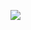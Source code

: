 [![](https://badge.imagelayers.io/justincarter/alpine-lucee-nginx:latest.svg)](https://imagelayers.io/?images=justincarter/alpine-lucee-nginx:latest)
